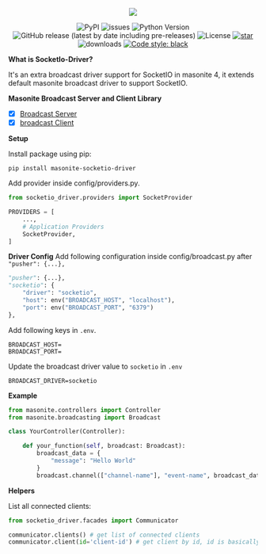 <p align="center">
    <img src="https://banners.beyondco.de/Masonite%20SocketIO%20Driver.png?theme=light&packageManager=pip+install&packageName=masonite-socketio-driver&pattern=charlieBrown&style=style_2&description=Driver+support+for+SocketIO+in+masonite+4.&md=1&showWatermark=1&fontSize=100px&images=adjustments&widths=50&heights=50">
</p>

<p align="center">
  <img alt="PyPI" src="https://img.shields.io/pypi/v/masonite-socketio-driver">
  <img alt="issues" src="https://img.shields.io/github/issues/py-package/masonite-socketio-driver">
  <img src="https://img.shields.io/badge/python-3.7+-blue.svg" alt="Python Version">
  <img alt="GitHub release (latest by date including pre-releases)" src="https://img.shields.io/github/v/release/py-package/masonite-socketio-driver">
  <img alt="License" src="https://img.shields.io/github/license/py-package/masonite-socketio-driver">
  <a href="https://github.com/py-package/masonite-socketio-driver/stargazers"><img alt="star" src="https://img.shields.io/github/stars/py-package/masonite-socketio-driver" /></a>
  <img alt="downloads" src="https://img.shields.io/pypi/dm/masonite-socketio-driver?style=flat" />
  <a href="https://github.com/psf/black"><img alt="Code style: black" src="https://img.shields.io/badge/code%20style-black-000000.svg"></a>
</p>

**What is SocketIo-Driver?**

It's an extra broadcast driver support for SocketIO in masonite 4, it extends default masonite broadcast driver to support SocketIO.

**Masonite Broadcast Server and Client Library**
- [x] [Broadcast Server](https://github.com/py-package/masonite-broadcast-server)
- [x] [broadcast Client](https://github.com/py-package/masonite-broadcast-client)

**Setup**

Install package using pip:

```shell
pip install masonite-socketio-driver
```

Add provider inside config/providers.py.

```python
from socketio_driver.providers import SocketProvider

PROVIDERS = [
    ...,
    # Application Providers
    SocketProvider,
]
```

**Driver Config**
Add following configuration inside config/broadcast.py after `"pusher": {...},`

```python
"pusher": {...},
"socketio": {
    "driver": "socketio",
    "host": env("BROADCAST_HOST", "localhost"),
    "port": env("BROADCAST_PORT", "6379")
},
```

Add following keys in `.env`.

```shell
BROADCAST_HOST=
BROADCAST_PORT=
```

Update the broadcast driver value to `socketio` in `.env`

```shell
BROADCAST_DRIVER=socketio
```

**Example**

```python
from masonite.controllers import Controller
from masonite.broadcasting import Broadcast

class YourController(Controller):

    def your_function(self, broadcast: Broadcast):
        broadcast_data = {
            "message": "Hello World"
        }
        broadcast.channel(["channel-name"], "event-name", broadcast_data)
```

**Helpers**

List all connected clients:
    
```python
from socketio_driver.facades import Communicator

communicator.clients() # get list of connected clients
communicator.client(id='client-id') # get client by id, id is basically a socket.io session id
```
